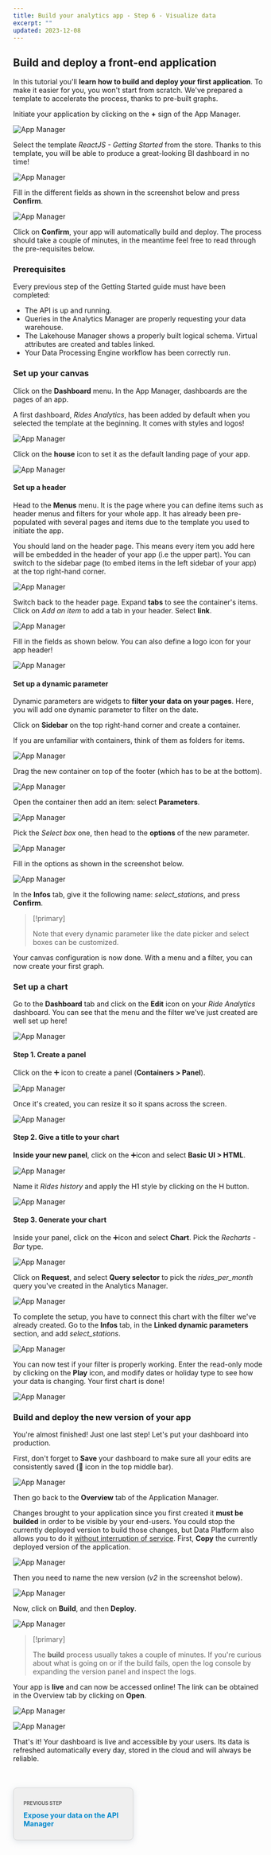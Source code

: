 ```yaml
---
title: Build your analytics app - Step 6 - Visualize data
excerpt: ""
updated: 2023-12-08
---
```


<style>
.prevnext {
    display:flex !important;
    list-style:none !important;
    margin:25px 0 50px !important;
    padding:0 !important;
}
.prevnext > li {
    background:#efefef !important;
    border:1px solid #d8d8d8 !important;
    border-radius:8px !important;
    box-shadow: 0 3px 13px 0 rgba(151, 167, 183, 0.3) !important;
    flex:1 !important;
    padding:5px 20px !important;
    position:relative !important;
}
.prevnext > li:empty {
    visibility:hidden !important;
}
.prevnext > li > h4 {
    color:#08c !important;
}
.prevnext > li > a {
    bottom:0 !important;
    left:0 !important;
    position:absolute !important;
    right:0 !important;
    top:0 !important;
}
.prevnext > li:first-child {
    margin:25px 10px 0 0 !important;
}
.prevnext > li:first-child > h4:before,
.prevnext > li:last-child > h4:before {
    color:rgba(0,0,0,.6) !important;
    content:"Previous step" !important;
    display:block !important;
    font-size:70% !important;
    margin-bottom:10px !important;
    text-transform:uppercase !important;
}
.prevnext > li:last-child {
    margin:25px 0 0 10px !important;
    text-align:right !important;
}
.prevnext > li:last-child > h4:before {
    content:"Next step" !important;
}
</style>

## Build and deploy a front-end application

In this tutorial you'll **learn how to build and deploy your first application**. To make it easier for you, you won't start from scratch. We've prepared a template to accelerate the process, thanks to pre-built graphs.

Initiate your application by clicking on the **+** sign of the App Manager.

![App Manager](images/homepage-apps.png)

Select the template *ReactJS - Getting Started* from the store. Thanks to this template, you will be able to produce a great-looking BI dashboard in no time!

![App Manager](images/apps-store-new.png)

Fill in the different fields as shown in the screenshot below and press **Confirm**.

![App Manager](images/apps-settings-new.png)

Click on **Confirm**, your app will automatically build and deploy. The process should take a couple of minutes, in the meantime feel free to read through the pre-requisites below.

### Prerequisites

Every previous step of the Getting Started guide must have been completed:

- The API is up and running.
- Queries in the Analytics Manager are properly requesting your data warehouse.
- The Lakehouse Manager shows a properly built logical schema. Virtual attributes are created and tables linked.
- Your Data Processing Engine workflow has been correctly run.

### Set up your canvas

Click on the **Dashboard** menu. In the App Manager, dashboards are the pages of an app.

A first dashboard, *Rides Analytics*, has been added by default when you selected the template at the beginning. It comes with styles and logos!

![App Manager](images/createdashboard-empty.png)

Click on the **house** icon to set it as the default landing page of your app.

![App Manager](images/createdashboard.png)

#### Set up a header

Head to the **Menus** menu. It is the page where you can define items such as header menus and filters for your whole app. It has already been pre-populated with several pages and items due to the template you used to initiate the app.

You should land on the header page. This means every item you add here will be embedded in the header of your app (i.e the upper part). You can switch to the sidebar page (to embed items in the left sidebar of your app) at the top right-hand corner.

![App Manager](images/header-v-sidebar.png)

Switch back to the header page. Expand **tabs** to see the container's items. Click on *Add an item* to add a tab in your header. Select **link**.

![App Manager](images/create-menu.png)

Fill in the fields as shown below. You can also define a logo icon for your app header!

![App Manager](images/createmenu2.png)

#### Set up a dynamic parameter

Dynamic parameters are widgets to **filter your data on your pages**. Here, you will add one dynamic parameter to filter on the date.

Click on **Sidebar** on the top right-hand corner and create a container.

If you are unfamiliar with containers, think of them as folders for items.

![App Manager](images/create-sidebar.png)

Drag the new container on top of the footer (which has to be at the bottom).

![App Manager](images/create-sidebar2.png)

Open the container then add an item: select **Parameters**.

![App Manager](images/create-sidebar3.png)

Pick the *Select box* one, then head to the **options** of the new parameter.

![App Manager](images/createparameters.png)

Fill in the options as shown in the screenshot below.

![App Manager](images/parameters-options.png)

In the **Infos** tab, give it the following name: *select_stations*, and press **Confirm**.

> [!primary]
>
> Note that every dynamic parameter like the date picker and select boxes can be customized.
>

Your canvas configuration is now done. With a menu and a filter, you can now create your first graph.

### Set up a chart

Go to the **Dashboard** tab and click on the **Edit** icon on your *Ride Analytics* dashboard. You can see that the menu and the filter we've just created are well set up here!

![App Manager](images/empty-app-new.png)

#### Step 1. Create a panel

Click on the ➕ icon to create a panel (**Containers > Panel**).

![App Manager](images/create-panel-new.png)

Once it's created, you can resize it so it spans across the screen.

![App Manager](images/create-panel-new2.png)

#### Step 2. Give a title to your chart

**Inside your new panel**, click on the ➕icon and select **Basic UI > HTML**.

![App Manager](images/create-html-new.png)

Name it *Rides history* and apply the H1 style by clicking on the H button.

![App Manager](images/create-html-new2.png)

#### Step 3. Generate your chart

Inside your panel, click on the ➕icon and select **Chart**. Pick the *Recharts - Bar* type.

![App Manager](images/recharts-area-new.png)

Click on **Request**, and select **Query selector** to pick the *rides\_per\_month* query you've created in the Analytics Manager.

![App Manager](images/area-chart-query.png)

To complete the setup, you have to connect this chart with the filter we've already created. Go to the **Infos** tab, in the **Linked dynamic parameters** section, and add *select\_stations*.

![App Manager](images/area-chart-parameters.png)

You can now test if your filter is properly working. Enter the read-only mode by clicking on the **Play** icon, and modify dates or holiday type to see how your data is changing. Your first chart is done!

![App Manager](images/chart-readonly-new.png)

### Build and deploy the new version of your app

You're almost finished! Just one last step! Let's put your dashboard into production.

First, don't forget to **Save** your dashboard to make sure all your edits are consistently saved (💾 icon in the top middle bar).

![App Manager](images/save-app.png)

Then go back to the **Overview** tab of the Application Manager.

Changes brought to your application since you first created it **must be builded** in order to be visible by your end-users. You could stop the currently deployed version to build those changes, but Data Platform also allows you to do it [without interruption of service](https://en.wikipedia.org/wiki/Blue-green_deployment).
First, **Copy** the currently deployed version of the application.

![App Manager](images/copy-app.png)

Then you need to name the new version (*v2* in the screenshot below).

![App Manager](images/enter-tag-name.png)

Now, click on **Build**, and then **Deploy**.

![App Manager](images/build-app2.png)

> [!primary]
>
> The **build** process usually takes a couple of minutes. If you're curious about what is going on or if the build fails, open the log console by expanding the version panel and inspect the logs.
>

Your app is **live** and can now be accessed online! The link can be obtained in the Overview tab by clicking on **Open**.

![App Manager](images/open-app.png)

![App Manager](images/dashboard-final-new.png)

That's it! Your dashboard is live and accessible by your users. Its data is refreshed automatically every day, stored in the cloud and will always be reliable.
<ul class="prevnext">
    <li>
        <h4>Expose your data on the API Manager</h4>
        <a href="/pages/public_cloud/data_platform/tuto_01_build_a_first_app_from_scratch_step5"></a>
    </li>
    <li></li>
</ul>
